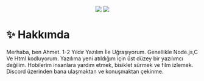 <p align="center">
 <a href="https://discord.com/users/692655071967576074" target"blank_"><img src="https://img.shields.io/badge/Champ%20-7289DA.svg?&style=for-the-badge&logo=discord&logoColor=white"></a>
  <a href="https://www.github.com/Champ018" target"blank_"><img src="https://img.shields.io/badge/Champ%20-191717.svg?&style=for-the-badge&logo=github&logoColor=white"></a>


# ✨ Hakkımda

Merhaba, ben Ahmet. 1-2 Yıldır Yazılım İle Uğraşıyorum. Genellikle Node.js,C Ve Html kodluyorum. Yazılıma yeni atıldığım için üst düzey bir yazılımcı değilim. Hobilerim insanlara yardım etmek, bisiklet sürmek ve film izlemek. Discord üzerinden bana ulaşmaktan ve konuşmaktan çekinme.
